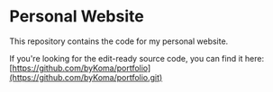 # Personal Website

This repository contains the code for my personal website.

If you're looking for the edit-ready source code, you can find it here: [https://github.com/byKoma/portfolio](https://github.com/byKoma/portfolio.git)